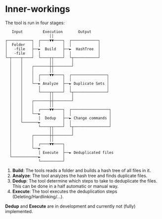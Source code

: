 # Inner-workings
The tool is run in four stages:
```plain
   Input         Execution       Output                         
                    ││                          
┌───────────┐  ┌────▼▼────┐  ┌────────────┐     
│  Folder   │  │          │  │            │     
│   -file   ├──►  Build   ├──►  HashTree  │     
│   -file   │  │          │  │            │     
└─┬────┬────┘  └────┬┬────┘  └┬───────────┘     
  │    │            ││        │                 
  │    │    ┌───────┼┼────────┘                 
  │    │    │       ││                          
  │    │    │  ┌────▼▼────┐  ┌────────────────┐ 
  │    │    │  │          │  │                │ 
  │    │    └──► Analyze  ├──► Duplicate Sets │ 
  │    │       │          │  │                │ 
  │    │       └────┬┬────┘  └┬───────────────┘ 
  │    │            ││        │                 
  │    │    ┌───────┼┼────────┘                 
  │    │    │       ││                          
  │    │    │  ┌────▼▼────┐  ┌─────────────────┐
  │    │    └──►          │  │                 │
  │    │       │  Dedup   ├──► Change commands │
  │    └───────►          │  │                 │
  │            └────┬┬────┘  └┬────────────────┘
  │                 ││        │                 
  │         ┌───────┼┼────────┘                 
  │         │       ││                          
  │         │  ┌────▼▼────┐                     
  │         └──►          │                     
  │            │ Execute  ├──► Deduplicated files
  └────────────►          │                     
               └──────────┘                     
```
1. **Build**: The tools reads a folder and builds a hash tree of all files in it.
2. **Analyze**: The tool analyzes the hash tree and finds duplicate files.
3. **Dedup**: The tool determine which steps to take to deduplicate the files.
This can be done in a half automatic or manual way.
4. **Execute**: The tool executes the deduplication steps (Deleting/Hardlinking/...).

**Dedup** and **Execute** are in development and currently not (fully) implemented.
